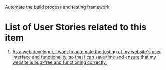 Automate the build process and testing framework

# List of User Stories related to this item

1) [As a web developer, I want to automate the testing of my website's user interface and functionality, so that I can save time and ensure that my website is bug-free and functioning correctly.](https://github.com/jnarlyv/mywebclass-agile-docs/blob/projectmod/documentation/templates/theme/initiatives/epics/stories/automate1.md)
